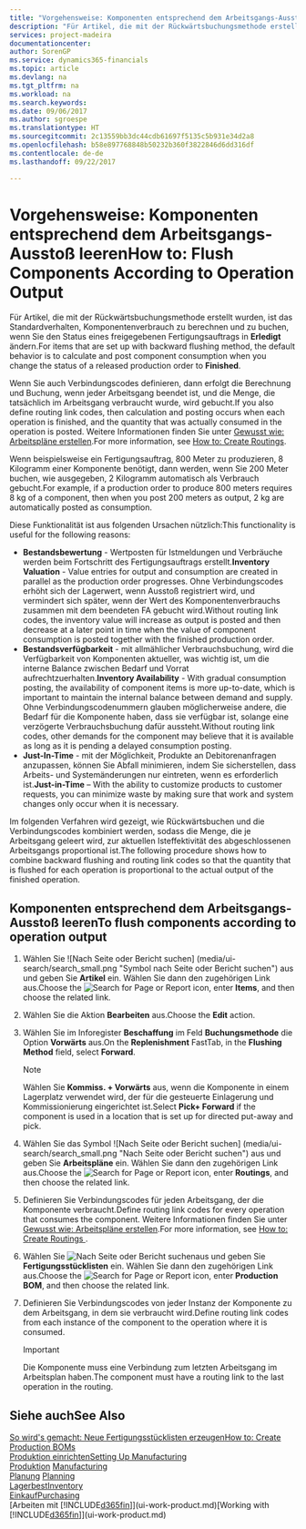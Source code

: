 ```yaml
---
title: "Vorgehensweise: Komponenten entsprechend dem Arbeitsgangs-Ausstoß leeren | Microsoft Docs"
description: "Für Artikel, die mit der Rückwärtsbuchungsmethode erstellt wurden, ist das Standardverhalten, Komponentenverbrauch zu berechnen und zu buchen, wenn Sie den Status eines freigegebenen Fertigungsauftrags in **Erledigt** ändern. Weitere Informationen finden Sie unter Entnahmemethoden."
services: project-madeira
documentationcenter: 
author: SorenGP
ms.service: dynamics365-financials
ms.topic: article
ms.devlang: na
ms.tgt_pltfrm: na
ms.workload: na
ms.search.keywords: 
ms.date: 09/06/2017
ms.author: sgroespe
ms.translationtype: HT
ms.sourcegitcommit: 2c13559bb3dc44cdb61697f5135c5b931e34d2a8
ms.openlocfilehash: b58e897768848b50232b360f3822846d6dd316df
ms.contentlocale: de-de
ms.lasthandoff: 09/22/2017

---
```

# <a name="how-to-flush-components-according-to-operation-output"></a><span data-ttu-id="1cd08-104">Vorgehensweise: Komponenten entsprechend dem Arbeitsgangs-Ausstoß leeren</span><span class="sxs-lookup"><span data-stu-id="1cd08-104">How to: Flush Components According to Operation Output</span></span>
<span data-ttu-id="1cd08-105">Für Artikel, die mit der Rückwärtsbuchungsmethode erstellt wurden, ist das Standardverhalten, Komponentenverbrauch zu berechnen und zu buchen, wenn Sie den Status eines freigegebenen Fertigungsauftrags in **Erledigt** ändern.</span><span class="sxs-lookup"><span data-stu-id="1cd08-105">For items that are set up with backward flushing method, the default behavior is to calculate and post component consumption when you change the status of a released production order to **Finished**.</span></span>  

<span data-ttu-id="1cd08-106">Wenn Sie auch Verbindungscodes definieren, dann erfolgt die Berechnung und Buchung, wenn jeder Arbeitsgang beendet ist, und die Menge, die tatsächlich im Arbeitsgang verbraucht wurde, wird gebucht.</span><span class="sxs-lookup"><span data-stu-id="1cd08-106">If you also define routing link codes, then calculation and posting occurs when each operation is finished, and the quantity that was actually consumed in the operation is posted.</span></span> <span data-ttu-id="1cd08-107">Weitere Informationen finden Sie unter [Gewusst wie: Arbeitspläne erstellen](production-how-to-create-routings.md).</span><span class="sxs-lookup"><span data-stu-id="1cd08-107">For more information, see [How to: Create Routings](production-how-to-create-routings.md).</span></span>  

<span data-ttu-id="1cd08-108">Wenn beispielsweise ein Fertigungsauftrag, 800 Meter zu produzieren, 8 Kilogramm einer Komponente benötigt, dann werden, wenn Sie 200 Meter buchen, wie ausgegeben, 2 Kilogramm automatisch als Verbrauch gebucht.</span><span class="sxs-lookup"><span data-stu-id="1cd08-108">For example, if a production order to produce 800 meters requires 8 kg of a component, then when you post 200 meters as output, 2 kg are automatically posted as consumption.</span></span>  

<span data-ttu-id="1cd08-109">Diese Funktionalität ist aus folgenden Ursachen nützlich:</span><span class="sxs-lookup"><span data-stu-id="1cd08-109">This functionality is useful for the following reasons:</span></span>  

-   <span data-ttu-id="1cd08-110">**Bestandsbewertung** - Wertposten für Istmeldungen und Verbräuche werden beim Fortschritt des Fertigungsauftrags erstellt.</span><span class="sxs-lookup"><span data-stu-id="1cd08-110">**Inventory Valuation** - Value entries for output and consumption are created in parallel as the production order progresses.</span></span> <span data-ttu-id="1cd08-111">Ohne Verbindungscodes erhöht sich der Lagerwert, wenn Ausstoß registriert wird, und vermindert sich später, wenn der Wert des Komponentenverbrauchs zusammen mit dem beendeten FA gebucht wird.</span><span class="sxs-lookup"><span data-stu-id="1cd08-111">Without routing link codes, the inventory value will increase as output is posted and then decrease at a later point in time when the value of component consumption is posted together with the finished production order.</span></span>  
-   <span data-ttu-id="1cd08-112">**Bestandsverfügbarkeit** - mit allmählicher Verbrauchsbuchung, wird die Verfügbarkeit von Komponenten aktueller, was wichtig ist, um die interne Balance zwischen Bedarf und Vorrat aufrechtzuerhalten.</span><span class="sxs-lookup"><span data-stu-id="1cd08-112">**Inventory Availability** - With gradual consumption posting, the availability of component items is more up-to-date, which is important to maintain the internal balance between demand and supply.</span></span> <span data-ttu-id="1cd08-113">Ohne Verbindungscodenummern glauben möglicherweise andere, die Bedarf für die Komponente haben, dass sie verfügbar ist, solange eine verzögerte Verbrauchsbuchung dafür aussteht.</span><span class="sxs-lookup"><span data-stu-id="1cd08-113">Without routing link codes, other demands for the component may believe that it is available as long as it is pending a delayed consumption posting.</span></span>  
-   <span data-ttu-id="1cd08-114">**Just-In-Time** - mit der Möglichkeit, Produkte an Debitorenanfragen anzupassen, können Sie Abfall minimieren, indem Sie sicherstellen, dass Arbeits- und Systemänderungen nur eintreten, wenn es erforderlich ist.</span><span class="sxs-lookup"><span data-stu-id="1cd08-114">**Just-in-Time** – With the ability to customize products to customer requests, you can minimize waste by making sure that work and system changes only occur when it is necessary.</span></span>  

<span data-ttu-id="1cd08-115">Im folgenden Verfahren wird gezeigt, wie Rückwärtsbuchen und die Verbindungscodes kombiniert werden, sodass die Menge, die je Arbeitsgang geleert wird, zur aktuellen Isteffektivität des abgeschlossenen Arbeitsgangs proportional ist.</span><span class="sxs-lookup"><span data-stu-id="1cd08-115">The following procedure shows how to combine backward flushing and routing link codes so that the quantity that is flushed for each operation is proportional to the actual output of the finished operation.</span></span>  

## <a name="to-flush-components-according-to-operation-output"></a><span data-ttu-id="1cd08-116">Komponenten entsprechend dem Arbeitsgangs-Ausstoß leeren</span><span class="sxs-lookup"><span data-stu-id="1cd08-116">To flush components according to operation output</span></span>  
1.  <span data-ttu-id="1cd08-117">Wählen Sie ![Nach Seite oder Bericht suchen] (media/ui-search/search_small.png "Symbol nach Seite oder Bericht suchen") aus und geben Sie **Artikel** ein. Wählen Sie dann den zugehörigen Link aus.</span><span class="sxs-lookup"><span data-stu-id="1cd08-117">Choose the ![Search for Page or Report](media/ui-search/search_small.png "Search for Page or Report icon") icon, enter **Items**, and then choose the related link.</span></span>  
2.  <span data-ttu-id="1cd08-118">Wählen Sie die Aktion **Bearbeiten** aus.</span><span class="sxs-lookup"><span data-stu-id="1cd08-118">Choose the **Edit** action.</span></span>  
3.  <span data-ttu-id="1cd08-119">Wählen Sie im Inforegister **Beschaffung** im Feld **Buchungsmethode** die Option **Vorwärts** aus.</span><span class="sxs-lookup"><span data-stu-id="1cd08-119">On the **Replenishment** FastTab, in the **Flushing Method** field, select **Forward**.</span></span>  

    > [!NOTE]  
    >  <span data-ttu-id="1cd08-120">Wählen Sie **Kommiss. + Vorwärts** aus, wenn die Komponente in einem Lagerplatz verwendet wird, der für die gesteuerte Einlagerung und Kommissionierung eingerichtet ist.</span><span class="sxs-lookup"><span data-stu-id="1cd08-120">Select **Pick+ Forward** if the component is used in a location that is set up for directed put-away and pick.</span></span>  

4.  <span data-ttu-id="1cd08-121">Wählen Sie das Symbol ![Nach Seite oder Bericht suchen] (media/ui-search/search_small.png "Nach Seite oder Bericht suchen") aus und geben Sie **Arbeitspläne** ein. Wählen Sie dann den zugehörigen Link aus.</span><span class="sxs-lookup"><span data-stu-id="1cd08-121">Choose the ![Search for Page or Report](media/ui-search/search_small.png "Search for Page or Report icon") icon, enter **Routings**, and then choose the related link.</span></span>  
5.  <span data-ttu-id="1cd08-122">Definieren Sie Verbindungscodes für jeden Arbeitsgang, der die Komponente verbraucht.</span><span class="sxs-lookup"><span data-stu-id="1cd08-122">Define routing link codes for every operation that consumes the component.</span></span> <span data-ttu-id="1cd08-123">Weitere Informationen finden Sie unter [Gewusst wie: Arbeitspläne erstellen](production-how-to-create-routings.md).</span><span class="sxs-lookup"><span data-stu-id="1cd08-123">For more information, see [How to: Create Routings ](production-how-to-create-routings.md).</span></span>  
6.  <span data-ttu-id="1cd08-124">Wählen Sie ![Nach Seite oder Bericht suchen](media/ui-search/search_small.png "Nach Seite oder Bericht suchen")aus und geben Sie **Fertigungsstücklisten** ein. Wählen Sie dann den zugehörigen Link aus.</span><span class="sxs-lookup"><span data-stu-id="1cd08-124">Choose the ![Search for Page or Report](media/ui-search/search_small.png "Search for Page or Report icon") icon, enter **Production BOM**, and then choose the related link.</span></span>  
7.  <span data-ttu-id="1cd08-125">Definieren Sie Verbindungscodes von jeder Instanz der Komponente zu dem Arbeitsgang, in dem sie verbraucht wird.</span><span class="sxs-lookup"><span data-stu-id="1cd08-125">Define routing link codes from each instance of the component to the operation where it is consumed.</span></span>

    > [!IMPORTANT]  
    >  <span data-ttu-id="1cd08-126">Die Komponente muss eine Verbindung zum letzten Arbeitsgang im Arbeitsplan haben.</span><span class="sxs-lookup"><span data-stu-id="1cd08-126">The component must have a routing link to the last operation in the routing.</span></span>  

## <a name="see-also"></a><span data-ttu-id="1cd08-127">Siehe auch</span><span class="sxs-lookup"><span data-stu-id="1cd08-127">See Also</span></span>  
[<span data-ttu-id="1cd08-128">So wird's gemacht: Neue Fertigungsstücklisten erzeugen</span><span class="sxs-lookup"><span data-stu-id="1cd08-128">How to: Create Production BOMs</span></span>](production-how-to-create-production-boms.md)  
[<span data-ttu-id="1cd08-129">Produktion einrichten</span><span class="sxs-lookup"><span data-stu-id="1cd08-129">Setting Up Manufacturing</span></span>](production-configure-production-processes.md)  
<span data-ttu-id="1cd08-130">[Produktion](production-manage-manufacturing.md)  </span><span class="sxs-lookup"><span data-stu-id="1cd08-130">[Manufacturing](production-manage-manufacturing.md)  </span></span>  
<span data-ttu-id="1cd08-131">[Planung](production-planning.md) </span><span class="sxs-lookup"><span data-stu-id="1cd08-131">[Planning](production-planning.md) </span></span>  
[<span data-ttu-id="1cd08-132">Lagerbest</span><span class="sxs-lookup"><span data-stu-id="1cd08-132">Inventory</span></span>](inventory-manage-inventory.md)  
[<span data-ttu-id="1cd08-133">Einkauf</span><span class="sxs-lookup"><span data-stu-id="1cd08-133">Purchasing</span></span>](purchasing-manage-purchasing.md)  
<span data-ttu-id="1cd08-134">[Arbeiten mit [!INCLUDE[d365fin](includes/d365fin_md.md)]](ui-work-product.md)</span><span class="sxs-lookup"><span data-stu-id="1cd08-134">[Working with [!INCLUDE[d365fin](includes/d365fin_md.md)]](ui-work-product.md)</span></span>

